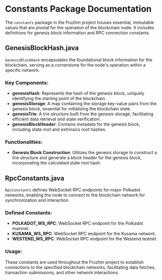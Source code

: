# Constants Package Documentation

The `constants` package in the Fruzhin project houses essential, immutable values that are pivotal for the operation of the blockchain node. It includes definitions for genesis block information and RPC connection constants.

## GenesisBlockHash.java

`GenesisBlockHash` encapsulates the foundational block information for the blockchain, serving as a cornerstone for the node's operation within a specific network.

### Key Components:

- **genesisHash**: Represents the hash of the genesis block, uniquely identifying the starting point of the blockchain.
- **genesisStorage**: A map containing the storage key-value pairs from the genesis block, essential for initializing the blockchain state.
- **genesisTrie**: A trie structure built from the genesis storage, facilitating efficient data retrieval and state verification.
- **genesisBlockHeader**: Contains metadata for the genesis block, including state root and extrinsics root hashes.

### Functionalities:

- **Genesis Block Construction**: Utilizes the genesis storage to construct a trie structure and generate a block header for the genesis block, incorporating the calculated state root hash.

## RpcConstants.java

`RpcConstants` defines WebSocket RPC endpoints for major Polkadot networks, enabling the node to connect to the blockchain network for synchronization and interaction.

### Defined Constants:

- **POLKADOT_WS_RPC**: WebSocket RPC endpoint for the Polkadot mainnet.
- **KUSAMA_WS_RPC**: WebSocket RPC endpoint for the Kusama network.
- **WESTEND_WS_RPC**: WebSocket RPC endpoint for the Westend testnet.

### Usage:

These constants are used throughout the Fruzhin project to establish connections to the specified blockchain networks, facilitating data fetches, transaction submissions, and other network interactions.
